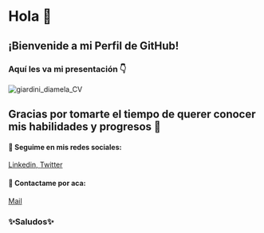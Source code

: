 # Hola 👋 

## ¡Bienvenide a mi Perfil de GitHub!

### Aquí les va mi presentación 👇

![giardini_diamela_CV](https://user-images.githubusercontent.com/73135153/172746364-cc03d948-8542-42d0-b211-1b36d65c899a.png)


## Gracias por tomarte el tiempo de querer conocer mis habilidades y progresos 💜
#### 📌 Seguime en mis redes sociales:
[Linkedin, ](https://www.linkedin.com/in/diamelagiardini/)
[Twitter](https://twitter.com/diame_gi)

#### 📌 Contactame por aca:
[Mail](mailto:giardinidiamela@gmail.com) 

### ✨Saludos✨


